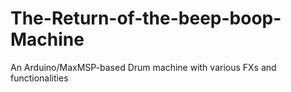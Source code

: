# The-Return-of-the-beep-boop-Machine
An Arduino/MaxMSP-based Drum machine with various FXs and functionalities
